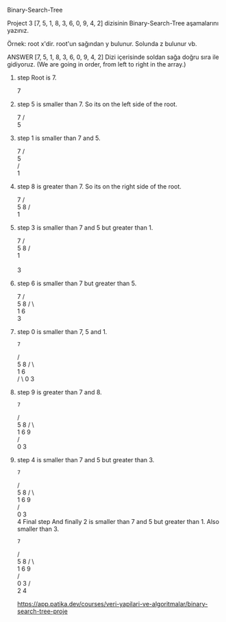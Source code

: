 Binary-Search-Tree


Project 3
[7, 5, 1, 8, 3, 6, 0, 9, 4, 2] dizisinin Binary-Search-Tree aşamalarını yazınız.

Örnek: root x'dir. root'un sağından y bulunur. Solunda z bulunur vb.

ANSWER
[7, 5, 1, 8, 3, 6, 0, 9, 4, 2] Dizi içerisinde soldan sağa doğru sıra ile gidiyoruz. (We are going in order, from left to right in the array.)

1. step
Root is 7.

     7
2. step
5 is smaller than 7. So its on the left side of the root.

     7
    /   
   5     
3. step
1 is smaller than 7 and 5.

     7
    /   
   5     
  /      
 1        
4. step
8 is greater than 7. So its on the right side of the root.

      7
    /   \
   5     8
  /      
 1    
5. step
3 is smaller than 7 and 5 but greater than 1.

      7
    /   \
   5     8
  /      
 1  
  \
   3
6. step
6 is smaller than 7 but greater than 5.

     7
   /   \
  5     8
 /  \    
1    6
  \
   3
7. step
0 is smaller than 7, 5 and 1.

       7
     /   \
    5     8
   / \     
  1   6       
 /  \ 
0    3
8. step
9 is greater than 7 and 8.

       7
     /   \
    5     8
   / \     \
  1   6     9  
 /  \
0    3
9. step
4 is smaller than 7 and 5 but greater than 3.

       7
     /   \
    5     8
   / \     \
  1   6     9  
 /  \
0    3
      \
       4
Final step
And finally 2 is smaller than 7 and 5 but greater than 1. Also smaller than 3.

       7
     /   \
    5     8
   / \     \
  1   6     9  
 /  \
0    3
    /  \
    2   4
    
    
    
    https://app.patika.dev/courses/veri-yapilari-ve-algoritmalar/binary-search-tree-proje
